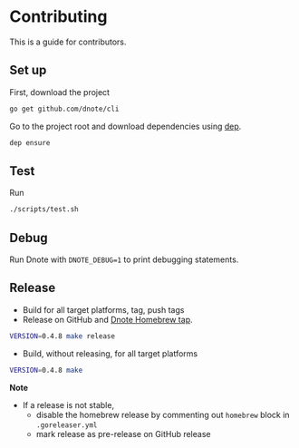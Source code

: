 # Contributing

This is a guide for contributors.

## Set up

First, download the project

```sh
go get github.com/dnote/cli
```

Go to the project root and download dependencies using [dep](https://github.com/golang/dep).

```sh
dep ensure
```

## Test

Run

```sh
./scripts/test.sh
```

## Debug

Run Dnote with `DNOTE_DEBUG=1` to print debugging statements.

## Release

* Build for all target platforms, tag, push tags
* Release on GitHub and [Dnote Homebrew tap](https://github.com/dnote/homebrew-dnote).

```sh
VERSION=0.4.8 make release
```

* Build, without releasing, for all target platforms

```sh
VERSION=0.4.8 make
```

**Note**

- If a release is not stable,
  - disable the homebrew release by commenting out `homebrew` block in `.goreleaser.yml`
  - mark release as pre-release on GitHub release
